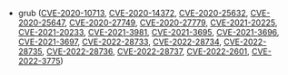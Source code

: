 - grub ([CVE-2020-10713](https://nvd.nist.gov/vuln/detail/CVE-2020-10713), [CVE-2020-14372](https://nvd.nist.gov/vuln/detail/CVE-2020-14372), [CVE-2020-25632](https://nvd.nist.gov/vuln/detail/CVE-2020-25632), [CVE-2020-25647](https://nvd.nist.gov/vuln/detail/CVE-2020-25647), [CVE-2020-27749](https://nvd.nist.gov/vuln/detail/CVE-2020-27749), [CVE-2020-27779](https://nvd.nist.gov/vuln/detail/CVE-2020-27779), [CVE-2021-20225](https://nvd.nist.gov/vuln/detail/CVE-2021-20225), [CVE-2021-20233](https://nvd.nist.gov/vuln/detail/CVE-2021-20233), [CVE-2021-3981](https://nvd.nist.gov/vuln/detail/CVE-2021-3981), [CVE-2021-3695](https://nvd.nist.gov/vuln/detail/CVE-2021-3695), [CVE-2021-3696](https://nvd.nist.gov/vuln/detail/CVE-2021-3696), [CVE-2021-3697](https://nvd.nist.gov/vuln/detail/CVE-2021-3697), [CVE-2022-28733](https://nvd.nist.gov/vuln/detail/CVE-2022-28733), [CVE-2022-28734](https://nvd.nist.gov/vuln/detail/CVE-2022-28734), [CVE-2022-28735](https://nvd.nist.gov/vuln/detail/CVE-2022-28735), [CVE-2022-28736](https://nvd.nist.gov/vuln/detail/CVE-2022-28736), [CVE-2022-28737](https://nvd.nist.gov/vuln/detail/CVE-2022-28737), [CVE-2022-2601](https://nvd.nist.gov/vuln/detail/CVE-2022-2601), [CVE-2022-3775](https://nvd.nist.gov/vuln/detail/CVE-2022-3775))
